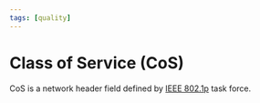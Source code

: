 ```yaml
---
tags: [quality]
---
```


# Class of Service (CoS)

CoS is a network header field defined by [IEEE 802.1p](202210010828.md) task
force.
